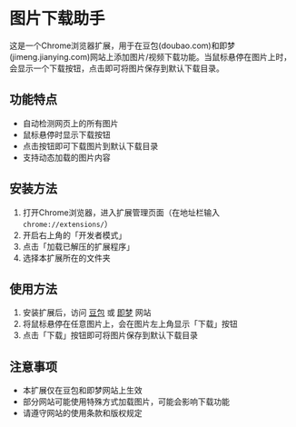 # 图片下载助手

这是一个Chrome浏览器扩展，用于在豆包(doubao.com)和即梦(jimeng.jianying.com)网站上添加图片/视频下载功能。当鼠标悬停在图片上时，会显示一个下载按钮，点击即可将图片保存到默认下载目录。

## 功能特点

- 自动检测网页上的所有图片
- 鼠标悬停时显示下载按钮
- 点击按钮即可下载图片到默认下载目录
- 支持动态加载的图片内容

## 安装方法

1. 打开Chrome浏览器，进入扩展管理页面（在地址栏输入 `chrome://extensions/`）
2. 开启右上角的「开发者模式」
3. 点击「加载已解压的扩展程序」
4. 选择本扩展所在的文件夹

## 使用方法

1. 安装扩展后，访问 [豆包](https://www.doubao.com/) 或 [即梦](https://jimeng.jianying.com/) 网站
2. 将鼠标悬停在任意图片上，会在图片左上角显示「下载」按钮
3. 点击「下载」按钮即可将图片保存到默认下载目录

## 注意事项

- 本扩展仅在豆包和即梦网站上生效
- 部分网站可能使用特殊方式加载图片，可能会影响下载功能
- 请遵守网站的使用条款和版权规定